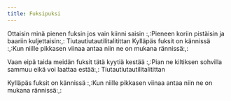 ```yaml
---
title: Fuksipuksi
---
```


Ottaisin minä pienen fuksin jos 
vain kiinni saisin 
:,:Pieneen koriin pistäisin ja 
baariin kuljettaisin:,: 
Tiutautiutautilitalitittan 
Kylläpäs fuksit on kännissä 
:,:Kun niille pikkasen viinaa 
antaa niin ne on mukana 
rännissä:,: 

Vaan eipä taida meidän fuksit 
tätä kyytiä kestää 
:,:Pian ne kiltiksen sohvilla 
sammuu eikä voi laattaa 
estää:,: Tiutautiutautilitalitittan 

Kylläpäs fuksit on kännissä 
:,:Kun niille pikkasen viinaa 
antaa niin ne on mukana 
rännissä:,: